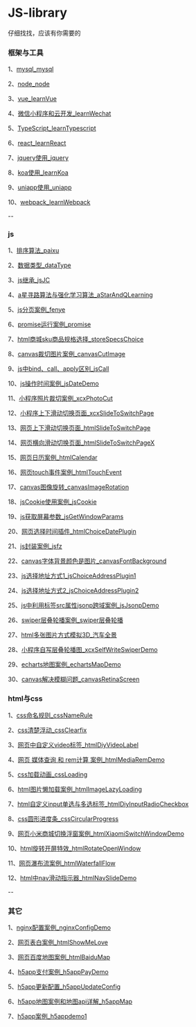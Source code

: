 # JS-library

仔细找找，应该有你需要的

### 框架与工具

1、[mysql_mysql](https://github.com/fengfanv/JS-library/blob/master/mysql)

2、[node_node](https://github.com/fengfanv/JS-library/blob/master/node)

3、[vue_learnVue](https://github.com/fengfanv/JS-library/blob/master/learnVue)

4、[微信小程序和云开发_learnWechat](https://github.com/fengfanv/JS-library/blob/master/learnWechat)

5、[TypeScript_learnTypescript](https://github.com/fengfanv/JS-library/blob/master/learnTypescript)

6、[react_learnReact](https://github.com/fengfanv/JS-library/blob/master/learnReact)

7、[jquery使用_jquery](https://github.com/fengfanv/JS-library/blob/master/jquery)

8、[koa使用_learnKoa](https://github.com/fengfanv/JS-library/blob/master/learnKoa)

9、[uniapp使用_uniapp](https://github.com/fengfanv/JS-library/blob/master/uniapp)

10、[webpack_learnWebpack](https://github.com/fengfanv/JS-library/blob/master/learnWebpack)

--

### js

1、[排序算法_paixu](https://github.com/fengfanv/JS-library/blob/master/paixu)

2、[数据类型_dataType](https://github.com/fengfanv/JS-library/blob/master/dataType)

3、[js继承_jsJC](https://github.com/fengfanv/JS-library/blob/master/jsJC)

4、[a星寻路算法与强化学习算法_aStarAndQLearning](https://github.com/fengfanv/JS-library/blob/master/aStarAndQLearning)

5、[js分页案例_fenye](https://github.com/fengfanv/JS-library/tree/master/fenye)

6、[promise运行案例_promise](https://github.com/fengfanv/JS-library/blob/master/promise)

7、[html商城sku商品规格选择_storeSpecsChoice](https://github.com/fengfanv/JS-library/tree/master/storeSpecsChoice)

8、[canvas裁切图片案例_canvasCutImage](https://github.com/fengfanv/JS-library/tree/master/canvasCutImage)

9、[js中bind、call、apply区别_jsCall](https://github.com/fengfanv/JS-library/tree/master/jsCall)

10、[js操作时间案例_jsDateDemo](https://github.com/fengfanv/JS-library/tree/master/jsDateDemo)

11、[小程序照片裁切案例_xcxPhotoCut](https://github.com/fengfanv/JS-library/tree/master/xcxPhotoCut)

12、[小程序上下滑动切换页面_xcxSlideToSwitchPage](https://github.com/fengfanv/JS-library/tree/master/xcxSlideToSwitchPage)

13、[网页上下滑动切换页面_htmlSlideToSwitchPage](https://github.com/fengfanv/JS-library/tree/master/htmlSlideToSwitchPage)

14、[网页横向滑动切换页面_htmlSlideToSwitchPageX](https://github.com/fengfanv/JS-library/tree/master/htmlSlideToSwitchPageX)

15、[网页日历案例_htmlCalendar](https://github.com/fengfanv/JS-library/tree/master/htmlCalendar)

16、[网页touch事件案例_htmlTouchEvent](https://github.com/fengfanv/JS-library/tree/master/htmlTouchEvent)

17、[canvas图像旋转_canvasImageRotation](https://github.com/fengfanv/JS-library/tree/master/canvasImageRotation)

18、[jsCookie使用案例_jsCookie](https://github.com/fengfanv/JS-library/tree/master/jsCookie)

19、[js获取屏幕参数_jsGetWindowParams](https://github.com/fengfanv/JS-library/tree/master/jsGetWindowParams)

20、[网页选择时间插件_htmlChoiceDatePlugin](https://github.com/fengfanv/JS-library/tree/master/htmlChoiceDatePlugin)

21、[js封装案例_jsfz](https://github.com/fengfanv/JS-library/tree/master/jsfz)

22、[canvas字体背景颜色是图片_canvasFontBackground](https://github.com/fengfanv/JS-library/tree/master/canvasFontBackground)

23、[js选择地址方式1_jsChoiceAddressPlugin1](https://github.com/fengfanv/JS-library/tree/master/jsChoiceAddressPlugin1)

24、[js选择地址方式2_jsChoiceAddressPlugin2](https://github.com/fengfanv/JS-library/tree/master/jsChoiceAddressPlugin2)

25、[js中利用标签src属性jsonp跨域案例_jsJsonpDemo](https://github.com/fengfanv/JS-library/tree/master/jsJsonpDemo)

26、[swiper层叠轮播案例_swiper层叠轮播](https://github.com/fengfanv/JS-library/tree/master/swiper层叠轮播)

27、[html多张图片方式模拟3D_汽车全景](https://github.com/fengfanv/JS-library/tree/master/汽车全景)

28、[小程序自写层叠轮播图_xcxSelfWriteSwiperDemo](https://github.com/fengfanv/JS-library/tree/master/xcxSelfWriteSwiperDemo)

29、[echarts地图案例_echartsMapDemo](https://github.com/fengfanv/JS-library/tree/master/echartsMapDemo)

30、[canvas解决模糊问题_canvasRetinaScreen](https://github.com/fengfanv/JS-library/tree/master/canvasRetinaScreen)


### html与css

1、[css命名规则_cssNameRule](https://github.com/fengfanv/JS-library/tree/master/cssNameRule)

2、[css清楚浮动_cssClearfix](https://github.com/fengfanv/JS-library/tree/master/cssClearfix)

3、[网页中自定义video标签_htmlDiyVideoLabel](https://github.com/fengfanv/JS-library/tree/master/htmlDiyVideoLabel)

4、[网页 媒体查询 和 rem计算 案例_htmlMediaRemDemo](https://github.com/fengfanv/JS-library/tree/master/htmlMediaRemDemo)

5、[css加载动画_cssLoading](https://github.com/fengfanv/JS-library/tree/master/cssLoading)

6、[html图片懒加载案例_htmlImageLazyLoading](https://github.com/fengfanv/JS-library/tree/master/htmlImageLazyLoading)

7、[html自定义input单选与多选标签_htmlDiyInputRadioCheckbox](https://github.com/fengfanv/JS-library/tree/master/htmlDiyInputRadioCheckbox)

8、[css圆形进度条_cssCircularProgress](https://github.com/fengfanv/JS-library/tree/master/cssCircularProgress)

9、[网页小米商城切换浮窗案例_htmlXiaomiSwitchWindowDemo](https://github.com/fengfanv/JS-library/tree/master/htmlXiaomiSwitchWindowDemo)

10、[html旋转开屏特效_htmlRotateOpenWindow](https://github.com/fengfanv/JS-library/tree/master/htmlRotateOpenWindow)

11、[网页瀑布流案例_htmlWaterfallFlow](https://github.com/fengfanv/JS-library/tree/master/htmlWaterfallFlow)

12、[html中nav滑动指示器_htmlNavSlideDemo](https://github.com/fengfanv/JS-library/tree/master/htmlNavSlideDemo)

--

### 其它

1、[nginx配置案例_nginxConfigDemo](https://github.com/fengfanv/JS-library/tree/master/nginxConfigDemo)

2、[网页表白案例_htmlShowMeLove](https://github.com/fengfanv/JS-library/tree/master/htmlShowMeLove)

3、[网页百度地图案例_htmlBaiduMap](https://github.com/fengfanv/JS-library/tree/master/htmlBaiduMap)

4、[h5app支付案例_h5appPayDemo](https://github.com/fengfanv/JS-library/tree/master/h5appPayDemo)

5、[h5app更新配置_h5appUpdateConfig](https://github.com/fengfanv/JS-library/tree/master/h5appUpdateConfig)

6、[h5app地图案例和地图api详解_h5appMap](https://github.com/fengfanv/JS-library/tree/master/h5appMap)

7、[h5app案例_h5appdemo1](https://github.com/fengfanv/JS-library/tree/master/h5appdemo1)